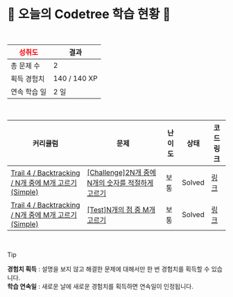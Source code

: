 # 🌲 오늘의 Codetree 학습 현황 🌲

<br />

| <span style="color:red;display:block;text-align:center;"> **성취도**</span> | 결과 |
|---|---|
| 총 문제 수 | 2 |
| 획득 경험치 | 140 / 140 XP |
| 연속 학습 일 | 2 일 |

<br />

|커리큘럼|문제|난이도|상태|코드 링크|
|---|---|---|---|---|
|[Trail 4 / Backtracking / N개 중에 M개 고르기(Simple)](https://www.codetree.ai/trail-info/intermediate-low/)|[[Challenge]2N개 중에 N개의 숫자를 적절하게 고르기](https://www.codetree.ai/trails/complete/curated-cards/challenge-choose-n-out-of-2n-properly/)|보통|Solved|[링크](https://github.com/PoroGramr/codetree-TILs/blob/main/250819/2N%EA%B0%9C%20%EC%A4%91%EC%97%90%20N%EA%B0%9C%EC%9D%98%20%EC%88%AB%EC%9E%90%EB%A5%BC%20%EC%A0%81%EC%A0%88%ED%95%98%EA%B2%8C%20%EA%B3%A0%EB%A5%B4%EA%B8%B0/choose-n-out-of-2n-properly.py)|
|[Trail 4 / Backtracking / N개 중에 M개 고르기(Simple)](https://www.codetree.ai/trail-info/intermediate-low/)|[[Test]N개의 점 중 M개 고르기](https://www.codetree.ai/trails/complete/curated-cards/test-choose-m-out-of-n-points/)|보통|Solved|[링크](https://github.com/PoroGramr/codetree-TILs/blob/main/250819/N%EA%B0%9C%EC%9D%98%20%EC%A0%90%20%EC%A4%91%20M%EA%B0%9C%20%EA%B3%A0%EB%A5%B4%EA%B8%B0/choose-m-out-of-n-points.py)|


<br />

> [!TIP]
> **경험치 획득** : 설명을 보지 않고 해결한 문제에 대해서만 한 번 경험치를 획득할 수 있습니다.  
> **학습 연속일** : 새로운 날에 새로운 경험치를 획득하면 연속일이 인정됩니다.

